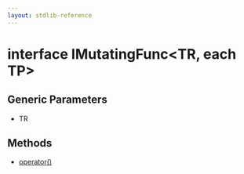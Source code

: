 ```yaml
---
layout: stdlib-reference
---
```


# interface IMutatingFunc\<TR, each TP\>

## Generic Parameters

* TR

## Methods

* [operator\(\)](/stdlib-reference/interfaces/IMutatingFunc/operatorx28x29)

